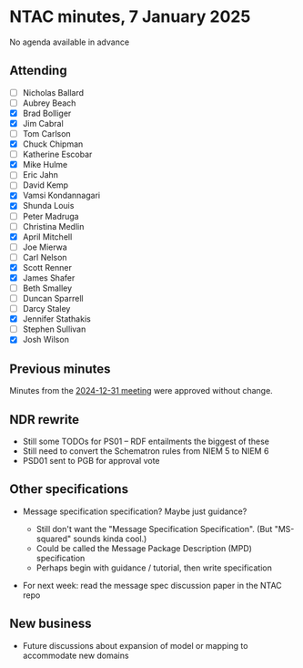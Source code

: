 # NTAC minutes, 7 January 2025

No agenda available in advance

## Attending

- [ ] Nicholas Ballard
- [ ] Aubrey Beach
- [x] Brad Bolliger
- [x] Jim Cabral
- [ ] Tom Carlson
- [x] Chuck Chipman
- [ ] Katherine Escobar
- [x] Mike Hulme
- [ ] Eric Jahn
- [ ] David Kemp
- [x] Vamsi Kondannagari
- [x] Shunda Louis
- [ ] Peter Madruga
- [ ] Christina Medlin
- [x] April Mitchell
- [ ] Joe Mierwa
- [ ] Carl Nelson
- [x] Scott Renner
- [x] James Shafer
- [ ] Beth Smalley
- [ ] Duncan Sparrell
- [ ] Darcy Staley 
- [x] Jennifer Stathakis
- [ ] Stephen Sullivan
- [x] Josh Wilson

## Previous minutes

Minutes from the [2024-12-31 meeting](2024-12-31-minutes.md) were approved without change.

## NDR rewrite

* Still some TODOs for PS01 – RDF entailments the biggest of these
* Still need to convert the Schematron rules from NIEM 5 to NIEM 6
* PSD01 sent to PGB for approval vote

## Other specifications

* Message specification specification?  Maybe just guidance?
  * Still don't want the "Message Specification Specification". 
    (But "MS-squared" sounds kinda cool.)
  * Could be called the Message Package Description (MPD) specification
  * Perhaps begin with guidance / tutorial, then write specification

* For next week: read the message spec discussion paper in the NTAC repo

## New business

* Future discussions about expansion of model or mapping to accommodate new domains
